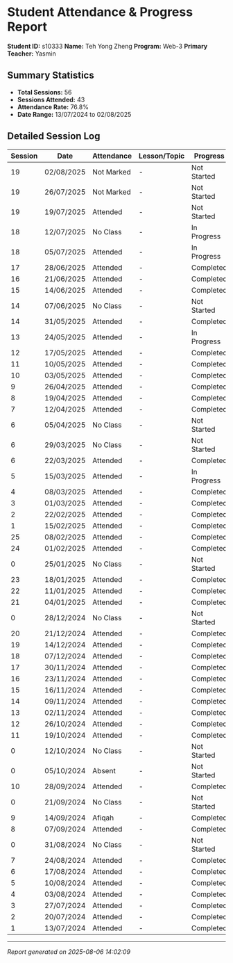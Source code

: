 # Student Attendance & Progress Report

**Student ID:** s10333
**Name:** Teh Yong Zheng
**Program:** Web-3
**Primary Teacher:** Yasmin

## Summary Statistics
- **Total Sessions:** 56
- **Sessions Attended:** 43
- **Attendance Rate:** 76.8%
- **Date Range:** 13/07/2024 to 02/08/2025

## Detailed Session Log

| Session | Date | Attendance | Lesson/Topic | Progress |
|---------|------|------------|--------------|----------|
| 19 | 02/08/2025 | Not Marked | - | Not Started |
| 19 | 26/07/2025 | Not Marked | - | Not Started |
| 19 | 19/07/2025 | Attended | - | Not Started |
| 18 | 12/07/2025 | No Class | - | In Progress |
| 18 | 05/07/2025 | Attended | - | In Progress |
| 17 | 28/06/2025 | Attended | - | Completed |
| 16 | 21/06/2025 | Attended | - | Completed |
| 15 | 14/06/2025 | Attended | - | Completed |
| 14 | 07/06/2025 | No Class | - | Not Started |
| 14 | 31/05/2025 | Attended | - | Completed |
| 13 | 24/05/2025 | Attended | - | In Progress |
| 12 | 17/05/2025 | Attended | - | Completed |
| 11 | 10/05/2025 | Attended | - | Completed |
| 10 | 03/05/2025 | Attended | - | Completed |
| 9 | 26/04/2025 | Attended | - | Completed |
| 8 | 19/04/2025 | Attended | - | Completed |
| 7 | 12/04/2025 | Attended | - | Completed |
| 6 | 05/04/2025 | No Class | - | Not Started |
| 6 | 29/03/2025 | No Class | - | Not Started |
| 6 | 22/03/2025 | Attended | - | Completed |
| 5 | 15/03/2025 | Attended | - | In Progress |
| 4 | 08/03/2025 | Attended | - | Completed |
| 3 | 01/03/2025 | Attended | - | Completed |
| 2 | 22/02/2025 | Attended | - | Completed |
| 1 | 15/02/2025 | Attended | - | Completed |
| 25 | 08/02/2025 | Attended | - | Completed |
| 24 | 01/02/2025 | Attended | - | Completed |
| 0 | 25/01/2025 | No Class | - | Not Started |
| 23 | 18/01/2025 | Attended | - | Completed |
| 22 | 11/01/2025 | Attended | - | Completed |
| 21 | 04/01/2025 | Attended | - | Completed |
| 0 | 28/12/2024 | No Class | - | Not Started |
| 20 | 21/12/2024 | Attended | - | Completed |
| 19 | 14/12/2024 | Attended | - | Completed |
| 18 | 07/12/2024 | Attended | - | Completed |
| 17 | 30/11/2024 | Attended | - | Completed |
| 16 | 23/11/2024 | Attended | - | Completed |
| 15 | 16/11/2024 | Attended | - | Completed |
| 14 | 09/11/2024 | Attended | - | Completed |
| 13 | 02/11/2024 | Attended | - | Completed |
| 12 | 26/10/2024 | Attended | - | Completed |
| 11 | 19/10/2024 | Attended | - | Completed |
| 0 | 12/10/2024 | No Class | - | Not Started |
| 0 | 05/10/2024 | Absent | - | Not Started |
| 10 | 28/09/2024 | Attended | - | Completed |
| 0 | 21/09/2024 | No Class | - | Not Started |
| 9 | 14/09/2024 | Afiqah | - | Completed |
| 8 | 07/09/2024 | Attended | - | Completed |
| 0 | 31/08/2024 | No Class | - | Not Started |
| 7 | 24/08/2024 | Attended | - | Completed |
| 6 | 17/08/2024 | Attended | - | Completed |
| 5 | 10/08/2024 | Attended | - | Completed |
| 4 | 03/08/2024 | Attended | - | Completed |
| 3 | 27/07/2024 | Attended | - | Completed |
| 2 | 20/07/2024 | Attended | - | Completed |
| 1 | 13/07/2024 | Attended | - | Completed |

---
*Report generated on 2025-08-06 14:02:09*